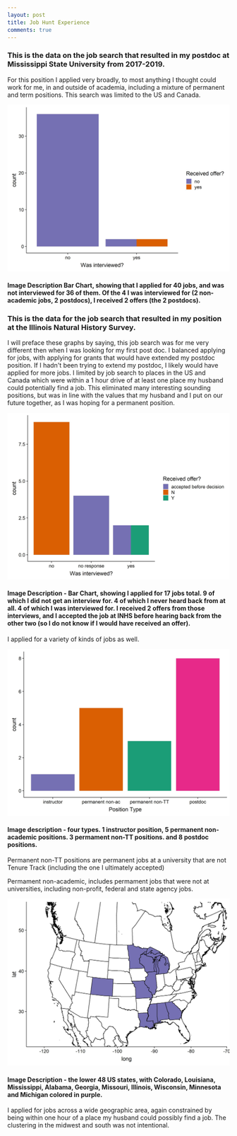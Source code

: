 ```yaml
---
layout: post
title: Job Hunt Experience
comments: true
---
```

  
### This is the data on the job search that resulted in my postdoc at Mississippi State University from 2017-2019.  

For this position I applied very broadly, to most anything I thought could work for me, in and outside of academia, including a mixture of permanent and term positions. This search was limited to the US and Canada. 
  
  <img   alt=""  src="https://raw.githubusercontent.com/aurielfournier/aurielfournier.github.io/master/images/postdoc_jobs.jpeg">
  
#### Image Description Bar Chart, showing that I applied for 40 jobs, and was not interviewed for 36 of them. Of the 4 I was interviewed for (2 non-academic jobs, 2 postdocs), I received 2 offers (the 2 postdocs). 


### This is the data for the job search that resulted in my position at the Illinois Natural History Survey. 

I will preface these graphs by saying, this job search was for me very different then when I was looking for my first post doc. I balanced applying for jobs, with applying for grants that would have extended my postdoc position. If I hadn't been trying to extend my postdoc, I likely would have applied for more jobs. I limited by job search to places in the US and Canada which were within a 1 hour drive of at least one place my husband could potentially find a job. This eliminated many interesting sounding positions, but was in line with the values that my husband and I put on our future together, as I was hoping for a permanent position. 

<img   alt=""  src="https://raw.githubusercontent.com/aurielfournier/aurielfournier.github.io/master/images/INHS_jobs.jpeg">

#### Image Description - Bar Chart, showing I applied for 17 jobs total. 9 of which I did not get an interview for. 4 of which I never heard back from at all. 4 of which I was interviewed for. I received 2 offers from those interviews, and I accepted the job at INHS before hearing back from the other two (so I do not know if I would have received an offer). 

I applied for a variety of kinds of jobs as well. 

<img   alt=""  src="https://raw.githubusercontent.com/aurielfournier/aurielfournier.github.io/master/images/INHS_jobs_types.jpeg">

#### Image description - four types. 1 instructor position, 5 permanent non-academic positions. 3 permament non-TT positions. and 8 postdoc positions. 

Permanent non-TT positions are permanent jobs at a university that are not Tenure Track (including the one I ultimately accepted)

Permament non-academic, includes permament jobs that were not at universities, including non-profit, federal and state agency jobs. 


<img   alt=""  src="https://raw.githubusercontent.com/aurielfournier/aurielfournier.github.io/master/images/INHS_jobs_geography.jpeg">

#### Image Description - the lower 48 US states, with Colorado, Louisiana, Mississippi, Alabama, Georgia, Missouri, Illinois, Wisconsin, Minnesota and Michigan colored in purple.

I applied for jobs across a wide geographic area, again constrained by being within one hour of a place my husband could possibly find a job. The clustering in the midwest and south was not intentional. 
